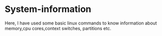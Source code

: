 # System-information
Here, I have used some basic linux commands to know information about memory,cpu cores,context switches, partitions etc. 

